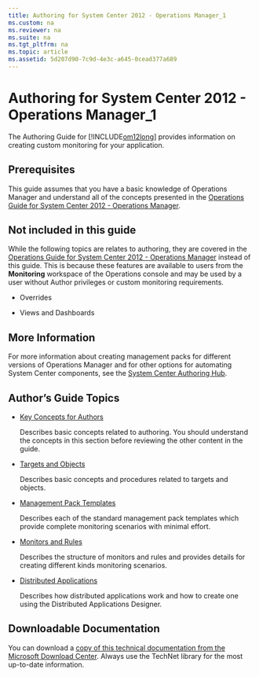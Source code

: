 ```yaml
---
title: Authoring for System Center 2012 - Operations Manager_1
ms.custom: na
ms.reviewer: na
ms.suite: na
ms.tgt_pltfrm: na
ms.topic: article
ms.assetid: 5d207d90-7c9d-4e3c-a645-0cead377a689
---
```

# Authoring for System Center 2012 - Operations Manager_1
The Authoring Guide for [!INCLUDE[om12long](Token/om12long_md.md)] provides information on creating custom monitoring for your application.

## Prerequisites
This guide assumes that you have a basic knowledge of Operations Manager and understand all of the concepts presented in the [Operations Guide for System Center 2012 \- Operations Manager](http://go.microsoft.com/fwlink/p/?LinkID=207751).

## Not included in this guide
While the following topics are relates to authoring, they are covered in the [Operations Guide for System Center 2012 \- Operations Manager](http://go.microsoft.com/fwlink/p/?LinkID=207751) instead of this guide. This is because these features are available to users from the **Monitoring** workspace of the Operations console and may be used by a user without Author privileges or custom monitoring requirements.

-   Overrides

-   Views and Dashboards

## More Information
For more information about creating management packs for different versions of Operations Manager and for other options for automating System Center components, see the [System Center Authoring Hub](http://go.microsoft.com/fwlink/?LinkID=275794).

## Author’s Guide Topics

-   [Key Concepts for Authors](Key-Concepts-for-Authors.md)

    Describes basic concepts related to authoring. You should understand the concepts in this section before reviewing the other content in the guide.

-   [Targets and Objects](Targets-and-Objects.md)

    Describes basic concepts and procedures related to targets and objects.

-   [Management Pack Templates](Management-Pack-Templates.md)

    Describes each of the standard management pack templates which provide complete monitoring scenarios with minimal effort.

-   [Monitors and Rules](Monitors-and-Rules.md)

    Describes the structure of monitors and rules and provides details for creating different kinds monitoring scenarios.

-   [Distributed Applications](Distributed-Applications.md)

    Describes how distributed applications work and how to create one using the Distributed Applications Designer.

## Downloadable Documentation
You can download a [copy of this technical documentation from the Microsoft Download Center](http://go.microsoft.com/fwlink/?LinkId=246682). Always use the TechNet library for the most up\-to\-date information.


